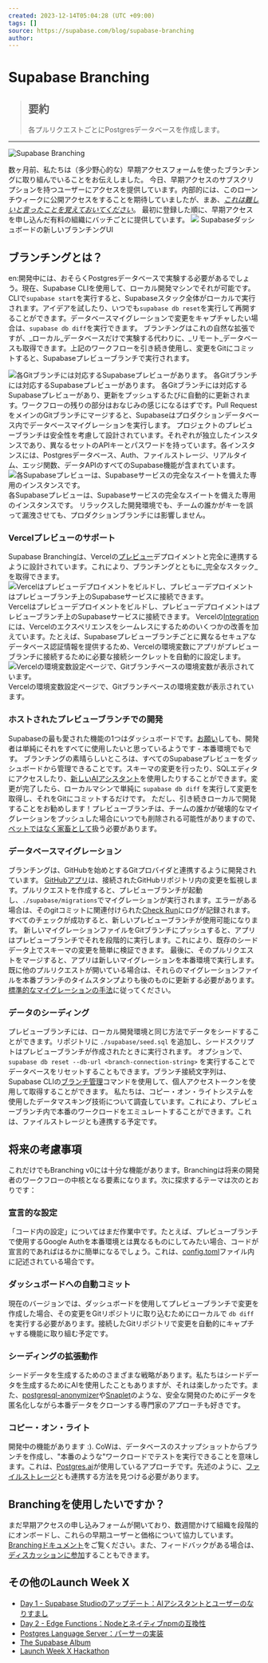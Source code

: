 ```yaml
---
created: 2023-12-14T05:04:28 (UTC +09:00)
tags: []
source: https://supabase.com/blog/supabase-branching
author:
---
```



# Supabase Branching
> ## 要約
> 各プルリクエストごとにPostgresデータベースを作成します。
---
![Supabase Branching](https://supabase.com/_next/image?url=%2Fimages%2Fblog%2Flwx-supabase-branching%2Fbranching-thumb.png&w=3840&q=75)



数ヶ月前、私たちは（多少野心的な）早期アクセスフォームを使ったブランチングに取り組んでいることをお伝えしました。
今日、早期アクセスのサブスクリプションを持つユーザーにアクセスを提供しています。内部的には、このローンチウィークに公開アクセスをすることを期待していましたが、まあ、[_これは難しいと言ったことを覚えておいてください_](https://supabase.com/blog/supabase-local-dev#supabase-branching-is-hard)。
最初に登録した順に、早期アクセスを申し込んだ有料の組織にバッチごとに提供しています。
![](https://supabase.com/_next/image?url=%2Fimages%2Fblog%2Flwx-supabase-branching%2Fbranching-ui--dark.png&w=3840&q=75)
Supabaseダッシュボードの新しいブランチングUI

## ブランチングとは？

en:開発中には、おそらくPostgresデータベースで実験する必要があるでしょう。現在、Supabase CLIを使用して、ローカル開発マシンでそれが可能です。CLIで`supabase start`を実行すると、Supabaseスタック全体がローカルで実行されます。アイデアを試したり、いつでも`supabase db reset`を実行して再開することができます。データベースマイグレーションで変更をキャプチャしたい場合は、`supabase db diff`を実行できます。
ブランチングはこれの自然な拡張ですが、_ローカル_データベースだけで実験する代わりに、_リモート_データベースも取得できます。上記のワークフローを引き続き使用し、変更をGitにコミットすると、Supabaseプレビューブランチで実行されます。

![各Gitブランチには対応するSupabaseプレビューがあります。](https://supabase.com/_next/image?url=%2Fimages%2Fblog%2Flwx-supabase-branching%2Ffeat-branches-examples--dark.png&w=3840&q=75)
各Gitブランチには対応するSupabaseプレビューがあります。
各Gitブランチには対応するSupabaseプレビューがあり、更新をプッシュするたびに自動的に更新されます。ワークフローの残りの部分はおなじみの感じになるはずです。Pull RequestをメインのGitブランチにマージすると、Supabaseはプロダクションデータベース内でデータベースマイグレーションを実行します。
プロジェクトのプレビューブランチは安全性を考慮して設計されています。それぞれが独立したインスタンスであり、異なるセットのAPIキーとパスワードを持っています。各インスタンスには、Postgresデータベース、Auth、ファイルストレージ、リアルタイム、エッジ関数、データAPIのすべてのSupabase機能が含まれています。
![各Supabaseプレビューは、Supabaseサービスの完全なスイートを備えた専用のインスタンスです。](https://supabase.com/_next/image?url=%2Fimages%2Fblog%2Flwx-supabase-branching%2Fisolated-instances--dark.png&w=3840&q=75)
各Supabaseプレビューは、Supabaseサービスの完全なスイートを備えた専用のインスタンスです。
リラックスした開発環境でも、チームの誰かがキーを誤って漏洩させても、プロダクションブランチには影響しません。

### Vercelプレビューのサポート
Supabase Branchingは、Vercelの[プレビュー](https://vercel.com/features/previews)デプロイメントと完全に連携するように設計されています。これにより、ブランチングとともに_完全なスタック_を取得できます。
![Vercelはプレビューデプロイメントをビルドし、プレビューデプロイメントはプレビューブランチ上のSupabaseサービスに接続できます。](https://supabase.com/_next/image?url=%2Fimages%2Fblog%2Flwx-supabase-branching%2Fvercel-support--dark.png&w=3840&q=75)
Vercelはプレビューデプロイメントをビルドし、プレビューデプロイメントはプレビューブランチ上のSupabaseサービスに接続できます。
Vercelの[Integration](https://vercel.com/integrations/supabase-v2)には、Vercelのエクスペリエンスをシームレスにするためのいくつかの改善を加えています。たとえば、Supabaseプレビューブランチごとに異なるセキュアなデータベース認証情報を提供するため、Vercelの環境変数にアプリがプレビューブランチに接続するために必要な接続シークレットを自動的に設定します。
![Vercelの環境変数設定ページで、Gitブランチベースの環境変数が表示されています。](https://supabase.com/_next/image?url=%2Fimages%2Fblog%2Flwx-supabase-branching%2Fvercel-env-var-settings--dark.png&w=3840&q=75)
Vercelの環境変数設定ページで、Gitブランチベースの環境変数が表示されています。



### ホストされたプレビューブランチでの開発
Supabaseの最も愛された機能の1つはダッシュボードです。[お願い](https://supabase.com/docs/guides/platform/maturity-model#in-production)しても、開発者は単純にそれをすべてに使用したいと思っているようです - 本番環境でもです。
ブランチングの素晴らしいところは、すべてのSupabaseプレビューをダッシュボードから管理できることです。スキーマの変更を行ったり、SQLエディタにアクセスしたり、[新しいAIアシスタント](https://supabase.com/blog/studio-introducing-assistant)を使用したりすることができます。変更が完了したら、ローカルマシンで単純に `supabase db diff` を実行して変更を取得し、それをGitにコミットするだけです。
ただし、引き続きローカルで開発することをお勧めします！プレビューブランチは、チームの誰かが破壊的なマイグレーションをプッシュした場合にいつでも削除される可能性がありますので、[ペットではなく家畜として](https://devops.stackexchange.com/questions/653/what-is-the-definition-of-cattle-not-pets)扱う必要があります。


### データベースマイグレーション
ブランチングは、GitHubを始めとするGitプロバイダと連携するように開発されています。
[GitHubアプリ](https://github.com/apps/supabase)は、接続されたGitHubリポジトリ内の変更を監視します。プルリクエストを作成すると、プレビューブランチが起動し、`./supabase/migrations`でマイグレーションが実行されます。エラーがある場合は、そのgitコミットに関連付けられた[Check Run](https://docs.github.com/en/rest/checks/runs?apiVersion=2022-11-28)にログが記録されます。すべてのチェックが成功すると、新しいプレビューブランチが使用可能になります。
新しいマイグレーションファイルをGitブランチにプッシュすると、アプリはプレビューブランチでそれを段階的に実行します。これにより、既存のシードデータ上でスキーマの変更を簡単に検証できます。
最後に、そのプルリクエストをマージすると、アプリは新しいマイグレーションを本番環境で実行します。既に他のプルリクエストが開いている場合は、それらのマイグレーションファイルを本番ブランチのタイムスタンプよりも後のものに更新する必要があります。[標準的なマイグレーションの手法](https://supabase.com/docs/guides/cli/managing-environments)に従ってください。


### データのシーディング
プレビューブランチには、ローカル開発環境と同じ方法でデータをシードすることができます。リポジトリに `./supabase/seed.sql` を追加し、シードスクリプトはプレビューブランチが作成されたときに実行されます。
オプションで、`supabase db reset --db-url <branch-connection-string>` を実行することでデータベースをリセットすることもできます。ブランチ接続文字列は、Supabase CLIの[ブランチ管理](https://supabase.com/docs/reference/cli/supabase-branches-get)コマンドを使用して、個人アクセストークンを使用して取得することができます。
私たちは、コピー・オン・ライトシステムを使用したデータマスキング技術について調査しています。これにより、プレビューブランチ内で本番のワークロードをエミュレートすることができます。これは、ファイルストレージとも連携する予定です。


## 将来の考慮事項
これだけでもBranching v0には十分な機能があります。Branchingは将来の開発者のワークフローの中核となる要素になります。次に探求するテーマは次のとおりです：


### 宣言的な設定
「コード内の設定」についてはまだ作業中です。たとえば、プレビューブランチで使用するGoogle Authを本番環境とは異なるものにしてみたい場合、コードが宣言的であればはるかに簡単になるでしょう。これは、[config.toml](https://supabase.com/docs/guides/cli/config)ファイル内に記述されている場合です。


### ダッシュボードへの自動コミット
現在のバージョンでは、ダッシュボードを使用してプレビューブランチで変更を作成した場合、その変更をGitリポジトリに取り込むためにローカルで `db diff` を実行する必要があります。接続したGitリポジトリで変更を自動的にキャプチャする機能に取り組む予定です。


### シーディングの拡張動作
シードデータを生成するためのさまざまな戦略があります。私たちはシードデータを生成するためにAIを使用したこともありますが、それは楽しかったです。また、[postgresql-anonymizer](https://postgresql-anonymizer.readthedocs.io/en/stable/)や[Snaplet](https://docs.snaplet.dev/recipes/supabase)のような、安全な開発のためにデータを匿名化しながら本番データをクローンする専門家のアプローチも好きです。


### コピー・オン・ライト
開発中の機能があります :). CoWは、データベースのスナップショットからブランチを作成し、"本番のような"ワークロードでテストを実行できることを意味します。これは、[Postgres.ai](http://postgres.ai/)が使用しているアプローチです。先述のように、[ファイルストレージ](https://supabase.com/storage)とも連携する方法を見つける必要があります。


## Branchingを使用したいですか？
まだ早期アクセスの申し込みフォームが開いており、数週間かけて組織を段階的にオンボードし、これらの早期ユーザーと価格について協力しています。
[Branchingドキュメント](https://supabase.com/docs/guides/platform/branching)をご覧ください。また、フィードバックがある場合は、[ディスカッションに参加](https://github.com/orgs/supabase/discussions/18937)することもできます。


## その他のLaunch Week X
-   [Day 1 - Supabase Studioのアップデート：AIアシスタントとユーザーのなりすまし](https://supabase.com/blog/studio-introducing-assistant)
-   [Day 2 - Edge Functions：Nodeとネイティブnpmの互換性](https://supabase.com/blog/edge-functions-node-npm)
-   [Postgres Language Server：パーサーの実装](https://supabase.com/blog/postgres-language-server-implementing-parser)
-   [The Supabase Album](https://www.youtube.com/watch?v=r1POD-IdG-I)
-   [Launch Week X Hackathon](https://supabase.com/blog/supabase-hackathon-lwx)

